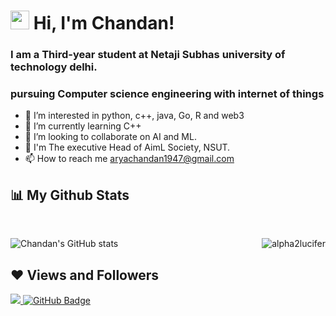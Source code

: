 # <img src="https://raw.githubusercontent.com/aemmadi/aemmadi/master/wave.gif" width="30px"> Hi, I'm Chandan!
### __I am a Third-year student at Netaji Subhas university of technology delhi.__
### pursuing Computer science engineering with internet of things
- 👀 I’m interested in python, c++, java, Go, R and web3
- 🌱 I’m currently learning C++
- 💞️ I’m looking to collaborate on AI and ML.
- 🐍 I'm The executive Head of AimL Society, NSUT.
- 📫 How to reach me <aryachandan1947@gmail.com>

## 📊 My Github Stats

<br>

![Chandan's GitHub stats](https://github-readme-stats.vercel.app/api?username=alpha2lucifer&theme=chartreuse-dark&show_icons=true)
<img align="right" src="https://github-readme-stats.vercel.app/api/top-langs?username=alpha2lucifer&show_icons=true&locale=en&layout=compact" alt="alpha2lucifer" />
<br>

 ## ❤ Views and Followers
<a href="https://github.com/Meghna-DAS/github-profile-views-counter">
    <img src="https://komarev.com/ghpvc/?username=alpha2lucifer&label=Profile%20views&color=0e75b6&style=flat">
</a>
<a href="https://github.com/alpha2lucifer?tab=followers"><img src="https://img.shields.io/github/followers/alpha2lucifer?label=Followers&style=social" alt="GitHub Badge"></a>
